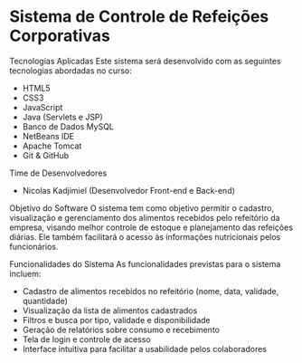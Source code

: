 # Sistema de Controle de Refeições Corporativas


Tecnologias Aplicadas
Este sistema será desenvolvido com as seguintes tecnologias abordadas no curso:

- HTML5
- CSS3
- JavaScript
- Java (Servlets e JSP)
- Banco de Dados MySQL
- NetBeans IDE
- Apache Tomcat
- Git & GitHub

Time de Desenvolvedores
- Nicolas Kadjimiel (Desenvolvedor Front-end e Back-end)

Objetivo do Software
O sistema tem como objetivo permitir o cadastro, visualização e gerenciamento dos alimentos recebidos pelo refeitório da empresa, visando melhor controle de estoque e planejamento das refeições diárias. Ele também facilitará o acesso às informações nutricionais pelos funcionários.

Funcionalidades do Sistema
As funcionalidades previstas para o sistema incluem:

- Cadastro de alimentos recebidos no refeitório (nome, data, validade, quantidade)
- Visualização da lista de alimentos cadastrados
- Filtros e busca por tipo, validade e disponibilidade
- Geração de relatórios sobre consumo e recebimento
- Tela de login e controle de acesso
- Interface intuitiva para facilitar a usabilidade pelos colaboradores
